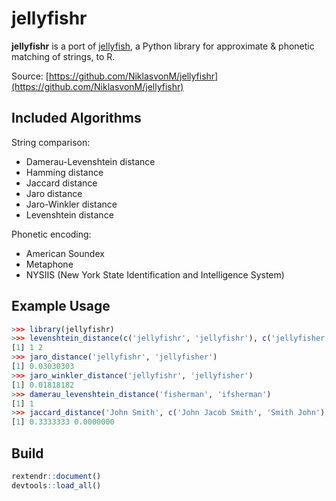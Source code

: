 # jellyfishr

**jellyfishr** is a port of [jellyfish](https://github.com/jamesturk/jellyfish), a Python library for approximate & phonetic matching of strings, to R.

Source: [https://github.com/NiklasvonM/jellyfishr](https://github.com/NiklasvonM/jellyfishr)

## Included Algorithms

String comparison:

* Damerau-Levenshtein distance
* Hamming distance
* Jaccard distance
* Jaro distance
* Jaro-Winkler distance
* Levenshtein distance

Phonetic encoding:

* American Soundex
* Metaphone
* NYSIIS (New York State Identification and Intelligence System)

## Example Usage

```R
>>> library(jellyfishr)
>>> levenshtein_distance(c('jellyfishr', 'jellyfishr'), c('jellyfisher', 'jollyfisher'))
[1] 1 2
>>> jaro_distance('jellyfishr', 'jellyfisher')
[1] 0.03030303
>>> jaro_winkler_distance('jellyfishr', 'jellyfisher')
[1] 0.01818182
>>> damerau_levenshtein_distance('fisherman', 'ifsherman')
[1] 1
>>> jaccard_distance('John Smith', c('John Jacob Smith', 'Smith John'), ngram_size = NULL)
[1] 0.3333333 0.0000000
```

## Build

```R
rextendr::document()
devtools::load_all()
```
